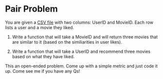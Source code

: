 # Pair Problem

You are given a [CSV file](user_movie_likes.csv) with two columns: UserID and MovieID. Each row lists a user and a movie they liked.

1) Write a function that will take a MovieID and will return three movies that are similar to it (based on the similiarities in user likes).

2) Write a function that will take a UserID and recommend three movies based on what they have liked.

This an open-ended problem. Come up with a simple metric and just code it up. Come see me if you have any Qs!